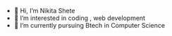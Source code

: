 - 👋 Hi, I’m Nikita Shete
- 👀 I’m interested in coding , web development 
- 🌱 I’m currently pursuing Btech in Computer Science

<!---
SheteNikita/SheteNikita is a ✨ special ✨ repository because its `README.md` (this file) appears on your GitHub profile.
You can click the Preview link to take a look at your changes.
--->
